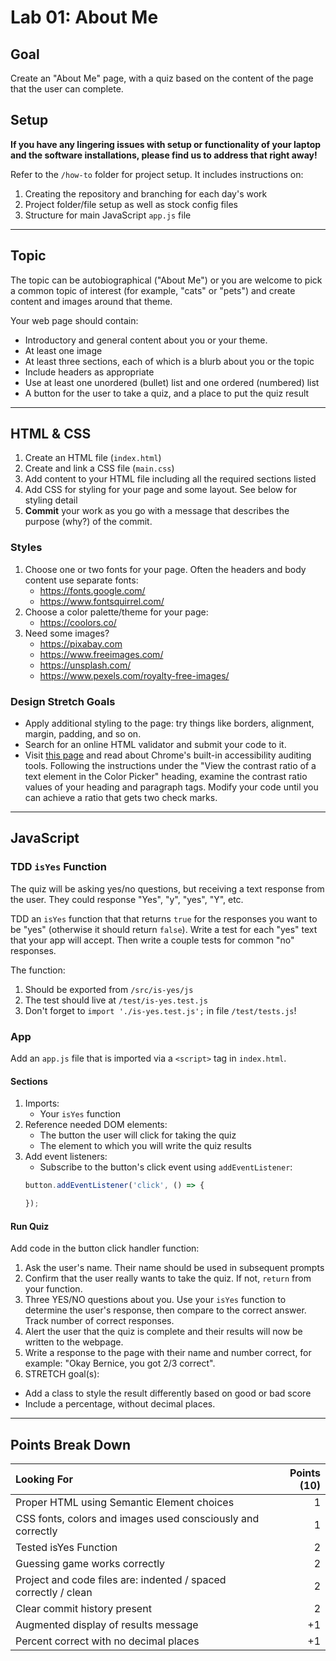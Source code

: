 # Lab 01: About Me

## Goal

Create an "About Me" page, with a quiz based on the content of the page that the user can complete.

## Setup 

**If you have any lingering issues with setup or functionality of your laptop and the software installations, please find us to address that right away!**

Refer to the `/how-to` folder for project setup. It includes instructions on:
1. Creating the repository and branching for each day's work
1. Project folder/file setup as well as stock config files
1. Structure for main JavaScript `app.js` file

---

## Topic

The topic can be autobiographical ("About Me") or you are welcome to pick a common topic of interest (for example, "cats" or "pets") and create content and images around that theme.

Your web page should contain:

* Introductory and general content about you or your theme.
* At least one image
* At least three sections, each of which is a blurb about you or the topic
* Include headers as appropriate
* Use at least one unordered (bullet) list and one ordered (numbered) list
* A button for the user to take a quiz, and a place to put the quiz result

---

## HTML & CSS

1. Create an HTML file (`index.html`)
1. Create and link a CSS file (`main.css`)
1. Add content to your HTML file including all the required sections listed
1. Add CSS for styling for your page and some layout. See below for styling detail
1. **Commit** your work as you go with a message that describes the purpose (why?) of the commit.

### Styles

1. Choose one or two fonts for your page. Often the headers and body content use separate fonts:
    * https://fonts.google.com/
    * https://www.fontsquirrel.com/
1. Choose a color palette/theme for your page:
    * https://coolors.co/
1. Need some images?
    * https://pixabay.com
    * https://www.freeimages.com/
    * https://unsplash.com/
    * https://www.pexels.com/royalty-free-images/

### Design Stretch Goals

- Apply additional styling to the page: try things like borders, alignment, margin, padding, and so on.
- Search for an online HTML validator and submit your code to it.
- Visit [this page](https://developers.google.com/web/tools/chrome-devtools/accessibility/reference) and read about Chrome's built-in accessibility auditing tools. Following the instructions under the "View the contrast ratio of a text element in the Color Picker" heading, examine the contrast ratio values of your heading and paragraph tags. Modify your code until you can achieve a ratio that gets two check marks.

---

## JavaScript

### TDD `isYes` Function

The quiz will be asking yes/no questions, but receiving a text response from the user. They could response "Yes", "y", "yes", "Y", etc.

TDD an `isYes` function that that returns `true` for the responses you want to be "yes" (otherwise it should return `false`). Write a test for each "yes" text that your app will accept. Then write a couple tests for common "no" responses. 

The function:
1. Should be exported from `/src/is-yes/js`
1. The test should live at `/test/is-yes.test.js`
1. Don't forget to `import './is-yes.test.js';` in file `/test/tests.js`!

### App

Add an `app.js` file that is imported via a `<script>` tag in `index.html`.

#### Sections

1. Imports:
    - Your `isYes` function
1. Reference needed DOM elements:
    - The button the user will click for taking the quiz
    - The element to which you will write the quiz results
1. Add event listeners:
    - Subscribe to the button's click event using `addEventListener`:
    ```js
    button.addEventListener('click', () => {

    });
    ```

#### Run Quiz

Add code in the button click handler function:

1. Ask the user's name. Their name should be used in subsequent prompts
1. Confirm that the user really wants to take the quiz. If not, `return` from your function.
1. Three YES/NO questions about you. Use your `isYes` function to determine the user's
response, then compare to the correct answer. Track number of correct responses.
1. Alert the user that the quiz is complete and their results will now be written to the webpage.
1. Write a response to the page with their name and number correct, for example: "Okay Bernice, you got 2/3 correct". 
1. STRETCH goal(s): 
  - Add a class to style the result differently based on
  good or bad score
  - Include a percentage, without decimal places.

---

## Points Break Down

Looking For | Points (10)
:--|--:
Proper HTML using Semantic Element choices  | 1 
CSS fonts, colors and images used consciously and correctly | 1
Tested isYes Function | 2
Guessing game works correctly | 2
Project and code files are: indented / spaced correctly / clean | 2
Clear commit history present | 2
Augmented display of results message | +1
Percent correct with no decimal places | +1